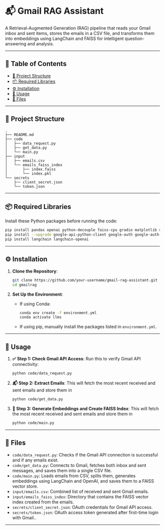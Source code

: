 # 📬 Gmail RAG Assistant

A Retrieval-Augmented Generation (RAG) pipeline that reads your Gmail inbox and sent items, stores the emails in a CSV file, and transforms them into embeddings using LangChain and FAISS for intelligent question-answering and analysis.


---

## 📑 Table of Contents

- [📂 Project Structure](#-project-structure)
- [📦 Required Libraries](#-required-libraries)
- [⚙️ Installation](#️-installation)
- [🚀 Usage](#-usage)
- [📄 Files](#-files)

---

## 📂 Project Structure

```plaintext
.
├── README.md
├── code
│   ├── data_request.py
│   ├── get_data.py
│   └── main.py
├── input
│   ├── emails.csv
│   └── emails_faiss_index
│       ├── index.faiss
│       └── index.pkl
└── secrets
    ├── client_secret.json
    └── token.json
```

---

## 📦 Required Libraries

Install these Python packages before running the code:

```bash
pip install pandas openai python-decouple faiss-cpu gradio matplotlib scikit-learn plotly
pip install --upgrade google-api-python-client google-auth google-auth-oauthlib google-auth-httplib2
pip install langchain langchain-openai
```

---

## ⚙️ Installation

1. **Clone the Repository**:
   ```bash
   git clone https://github.com/your-username/gmail-rag-assistant.git
   cd gmailrag
   ```

2. **Set Up the Environment**:
   - If using Conda:
     ```bash
     conda env create -f environment.yml
     conda activate llms
     ```
   - If using pip, manually install the packages listed in `environment.yml`.

---

## 🚀 Usage

1. **✅ Step 1: Check Gmail API Access**:
    Run this to verify Gmail API connectivity:
   ```bash
   python code/data_request.py
   ```

2. **📬 Step 2: Extract Emails**:
    This will fetch the most recent received and sent emails and store them in
    ```bash
    python code/get_data.py
    ```
3. **🧠 Step 3: Generate Embeddings and Create FAISS Index**:
    This will fetch the most recent received and sent emails and store them in
    ```bash
    python code/main.py
    ```

---

## 📄 Files

- `code/data_request.py`: Checks if the Gmail API connection is successful and if any emails exist.
- `code/get_data.py`: Connects to Gmail, fetches both inbox and sent messages, and saves them into a single CSV file.
- `code/main.py`: Loads emails from CSV, splits them, generates embeddings using LangChain and OpenAI, and saves them to a FAISS vector store.
- `input/emails.csv`: Combined list of received and sent Gmail emails.
- `input/emails_faiss_index`: Directory that contains the FAISS vector index created from the emails.
- `secrets/client_secret.json`: OAuth credentials for Gmail API access.
- `secrets/token.json`: OAuth access token generated after first-time login with Gmail..
---

